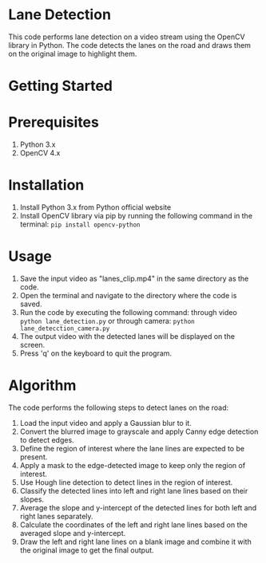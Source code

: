 # Lane Detection
This code performs lane detection on a video stream using the OpenCV library in Python. The code detects the lanes on the road and draws them on the original image to highlight them.

# Getting Started
# Prerequisites
1. Python 3.x
2. OpenCV 4.x

# Installation
1. Install Python 3.x from Python official website
2. Install OpenCV library via pip by running the following command in the terminal: `pip install opencv-python`

# Usage
1. Save the input video as "lanes_clip.mp4" in the same directory as the code.
2. Open the terminal and navigate to the directory where the code is saved.
3. Run the code by executing the following command: 
through video `python lane_detection.py` 
or
through camera: `python lane_detecction_camera.py`
4. The output video with the detected lanes will be displayed on the screen.
5. Press 'q' on the keyboard to quit the program.

# Algorithm
The code performs the following steps to detect lanes on the road:

1. Load the input video and apply a Gaussian blur to it.
2. Convert the blurred image to grayscale and apply Canny edge detection to detect edges.
3. Define the region of interest where the lane lines are expected to be present.
4. Apply a mask to the edge-detected image to keep only the region of interest.
5. Use Hough line detection to detect lines in the region of interest.
6. Classify the detected lines into left and right lane lines based on their slopes.
7. Average the slope and y-intercept of the detected lines for both left and right lanes separately.
8. Calculate the coordinates of the left and right lane lines based on the averaged slope and y-intercept.
9. Draw the left and right lane lines on a blank image and combine it with the original image to get the final output.


